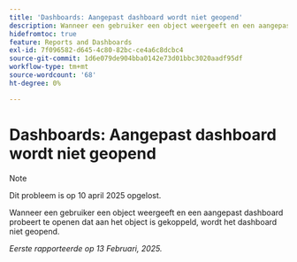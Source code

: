 ```yaml
---
title: 'Dashboards: Aangepast dashboard wordt niet geopend'
description: Wanneer een gebruiker een object weergeeft en een aangepast dashboard probeert te openen dat aan het object is gekoppeld, wordt het dashboard niet geopend.
hidefromtoc: true
feature: Reports and Dashboards
exl-id: 7f096582-d645-4c80-82bc-ce4a6c8dcbc4
source-git-commit: 1d6e079de904bba0142e73d01bbc3020aadf95df
workflow-type: tm+mt
source-wordcount: '68'
ht-degree: 0%

---
```


# Dashboards: Aangepast dashboard wordt niet geopend

>[!NOTE]
>
>Dit probleem is op 10 april 2025 opgelost.

Wanneer een gebruiker een object weergeeft en een aangepast dashboard probeert te openen dat aan het object is gekoppeld, wordt het dashboard niet geopend.

_Eerste rapporteerde op 13 Februari, 2025._
